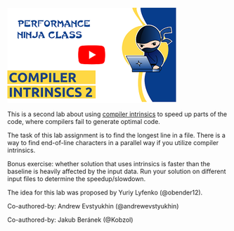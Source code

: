 [<img src="../../../img/CompIntrin2.png">](https://www.youtube.com/watch?v=0WUihFxjzSE&list=PLRWO2AL1QAV6bJAU2kgB4xfodGID43Y5d)

This is a second lab about using [compiler intrinsics](https://en.wikipedia.org/wiki/Intrinsic_function) to speed up parts of the code, where compilers fail to generate optimal code.

The task of this lab assignment is to find the longest line in a file. There is a way to find end-of-line characters in a parallel way if you utilize compiler intrinsics.

Bonus exercise: whether solution that uses intrinsics is faster than the baseline is heavily affected by the input data. Run your solution on different input files to determine the speedup/slowdown.

The idea for this lab was proposed by Yuriy Lyfenko (@obender12).

Co-authored-by: Andrew Evstyukhin (@andrewevstyukhin)

Co-authored-by: Jakub Beránek (@Kobzol)
